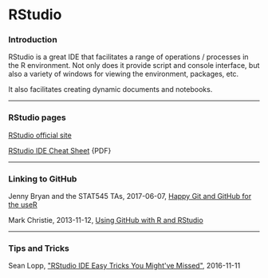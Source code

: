 # RStudio

### Introduction

RStudio is a great IDE that facilitates a range of operations / processes in the R environment. Not only does it provide script and console interface, but also a variety of windows for viewing the environment, packages, etc.

It also facilitates creating dynamic documents and notebooks.

---
### RStudio pages

[RStudio official site](https://www.rstudio.com/products/rstudio/)

[RStudio IDE Cheat Sheet](https://www.rstudio.com/wp-content/uploads/2016/01/rstudio-IDE-cheatsheet.pdf) {PDF}



---

### Linking to GitHub

Jenny Bryan and the STAT545 TAs, 2017-06-07, [Happy Git and GitHub for the useR](http://happygitwithr.com/)

Mark Christie, 2013-11-12, [Using GitHub with R and RStudio](http://www.molecularecologist.com/2013/11/using-github-with-r-and-rstudio/)

---
### Tips and Tricks

Sean Lopp, ["RStudio IDE Easy Tricks You Might've Missed"](https://rviews.rstudio.com/2016/11/11/easy-tricks-you-mightve-missed/), 2016-11-11
